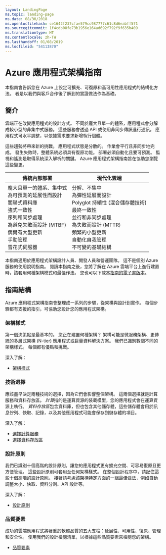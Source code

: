 ```yaml
---
layout: LandingPage
ms.topic: landing-page
ms.date: 08/30/2018
ms.openlocfilehash: ce1642f237cfae579cc987777c61c8d6eabff571
ms.sourcegitcommit: 1f4cdb08fe73b1956e164ad692f792f9f635b409
ms.translationtype: HT
ms.contentlocale: zh-TW
ms.lasthandoff: 01/08/2019
ms.locfileid: "54113870"
---
```

# <a name="azure-application-architecture-guide"></a>Azure 應用程式架構指南

本指南會告訴您在 Azure 上設定可擴充、可復原和高可用性應用程式的結構化方法。 者是以我們與客戶合作後了解到的實證做法作為基礎。

## <a name="introduction"></a>簡介

雲端正在改變應用程式的設計方式。 不同於龐大且單一的體系，應用程式會分解成較小型的非集中式服務。 這些服務會透過 API 或使用非同步傳訊進行通訊。 應用程式可水平調整，以依據需求要求新增執行個體。

這些趨勢將帶來新的挑戰。 應用程式狀態是分散的。 作業會平行且非同步地完成。 發生失敗時，整體系統必須具有復原功能。 部署必須自動化且要可預測。 監視和遙測是取得系統深入解析的關鍵。 Azure 應用程式架構指南旨在協助您瀏覽這些變更。

<!-- markdownlint-disable MD033 -->

<table>
<thead>
    <tr><th>傳統內部部署</th><th>現代化雲端</th></tr>
</thead>
<tbody>
<tr><td>龐大且單一的體系、集中式<br/>
為可預測的延展性而設計<br/>
關聯式資料庫<br/>
強式一致性<br/>
序列和同步處理<br/>
為避免失敗而設計 (MTBF)<br/>
偶爾有大型更新<br/>
手動管理<br/>
雪花式伺服器</td>
<td>
分解、不集中<br/>
為彈性延展而設計<br/>
Polyglot 持續性 (混合儲存體技術)<br/>
最終一致性<br/>
並行和非同步處理<br/>
為失敗而設計 (MTTR)<br/>
頻繁的小型更新<br/>
自動化自我管理<br/>
不可變的基礎結構<br/>
</td>
</tbody>
</table>

<!-- markdownlint-enable MD033 -->

本指南適用於應用程式架構設計人員、開發人員和營運團隊。 這不是個別 Azure 服務的使用說明指南。 閱讀本指南之後，您將了解在 Azure 雲端平台上進行建置時，該套用何種架構模式和最佳作法。 您也可以下載[本指南的電子書版本][ebook]。

## <a name="how-this-guide-is-structured"></a>指南結構

Azure 應用程式架構指南會整理成一系列的步驟，從架構與設計到實作。 每個步驟都有支援的指引，可協助您設計您的應用程式架構。

### <a name="architecture-styles"></a>架構樣式

第一個決策點是最基本的。 您正在建置何種架構？ 架構可能是微服務架構、更傳統的多層式架構 (N-tier) 應用程式或巨量資料解決方案。 我們已識別數個不同的架構樣式。 每個都有優點和挑戰。

深入了解：

- [架構樣式](./architecture-styles/index.md)

### <a name="technology-choices"></a>技術選擇

應該盡早決定兩種技術的選擇，因為它們會影響整個架構。 這兩個選擇就是計算服務和資料存放區。 *計算*指的是運算資源的裝載模型，您的應用程式會在運算資源上執行。 *資料存放區*包含資料庫，但也包含其他儲存體，這些儲存體會用於訊息佇列、快取、記錄，以及其他應用程式可能會保存到儲存體的項目。

深入了解：

- [選擇計算服務](./technology-choices/compute-overview.md)
- [選擇資料存放區](./technology-choices/data-store-overview.md)

### <a name="design-principles"></a>設計原則

我們已識別十個高階的設計原則，讓您的應用程式更有擴充空間、可容易復原且更方便管理。 這些設計原則可套用至任何架構樣式。 在整個設計程序中，請記住這些十個高階的設計原則。 接著請考慮該架構特定方面的一組最佳做法，例如自動調整大小、快取、資料分割、API 設計等。

深入了解：

- [設計原則](./design-principles/index.md)

### <a name="quality-pillars"></a>品質要素

成功的雲端應用程式將著重於軟體品質的五大支柱：延展性、可用性、復原、管理和安全性。 使用我們的設計檢閱清單，以根據這些品質要素來檢閱您的架構。

- [品質要素](./pillars.md)

[ebook]: https://azure.microsoft.com/campaigns/cloud-application-architecture-guide/
